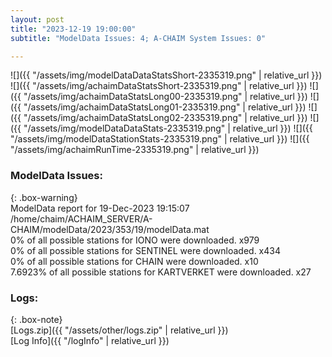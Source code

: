 ```yaml
---
layout: post
title: "2023-12-19 19:00:00"
subtitle: "ModelData Issues: 4; A-CHAIM System Issues: 0"

---
```


![]({{ "/assets/img/modelDataDataStatsShort-2335319.png" | relative_url }})
![]({{ "/assets/img/achaimDataStatsShort-2335319.png" | relative_url }})
![]({{ "/assets/img/achaimDataStatsLong00-2335319.png" | relative_url }})
![]({{ "/assets/img/achaimDataStatsLong01-2335319.png" | relative_url }})
![]({{ "/assets/img/achaimDataStatsLong02-2335319.png" | relative_url }})
![]({{ "/assets/img/modelDataDataStats-2335319.png" | relative_url }})
![]({{ "/assets/img/modelDataStationStats-2335319.png" | relative_url }})
![]({{ "/assets/img/achaimRunTime-2335319.png" | relative_url }})


### ModelData Issues:  
  
{: .box-warning}  
 ModelData report for 19-Dec-2023 19:15:07   
 /home/chaim/ACHAIM_SERVER/A-CHAIM/modelData/2023/353/19/modelData.mat   
 0% of all possible stations for IONO were downloaded. x979   
 0% of all possible stations for SENTINEL were downloaded. x434   
 0% of all possible stations for CHAIN were downloaded. x10   
 7.6923% of all possible stations for KARTVERKET were downloaded. x27   
  


### Logs:  
  
{: .box-note}  
[Logs.zip]({{ "/assets/other/logs.zip" | relative_url }})  
[Log Info]({{ "/logInfo" | relative_url }})  
